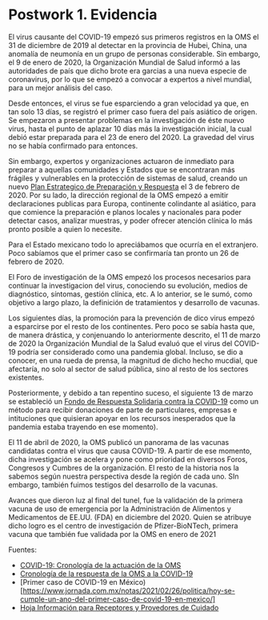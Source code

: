 # Postwork 1. Evidencia

El virus causante del COVID-19 empezó sus primeros registros en la OMS el 31 de diciembre de 2019 al detectar en la provincia de Hubei, China, una anomalía de neumonía en un grupo de personas considerable. Sin embargo, el 9 de enero de 2020, la Organización Mundial de Salud informó a las autoridades de país que dicho brote era garcias a una nueva especie de coronavirus, por lo que se empezó a convocar a expertos a nivel mundial, para un mejor análisis del caso.

Desde entonces, el virus se fue esparciendo a gran velocidad ya que, en tan solo 13 días, se registró el primer caso fuera del país asiático de origen. Se empezaron a presentar problemas en la investigación de éste nuevo virus, hasta el punto de aplazar 10 días más la investigación inicial, la cual debió estar preparada para el 23 de enero del 2020. La gravedad del virus no se había confirmado para entonces.

Sin embargo, expertos y organizaciones actuaron de inmediato para preparar a aquellas comunidades y Estados que se encontraran más frágiles y vulnerables en la protección de sistemas de salud, creando un nuevo [Plan Estrategico de Preparación y Respuesta](https://www.who.int/publications-detail-redirect/strategic-preparedness-and-response-plan-for-the-new-coronavirus) el 3 de febrero de 2020. Por su lado, la dirección regional de la OMS empezó a emitir declaraciones publicas para Europa, continente colindante al asiático, para que comience la preparación e planos locales y nacionales para poder detectar casos, analizar muestras, y poder ofrecer atención clínica lo más pronto posible a quien lo necesite.

Para el Estado mexicano todo lo apreciábamos que ocurría en el extranjero. Poco sabíamos que el primer caso se confirmaría tan pronto un 26 de febrero de 2020.

El Foro de investigación de la OMS empezó los procesos necesarios para continuar la investigacion del virus, conociendo su evolución, medios de diagnóstico, síntomas, gestión clínica, etc. A lo anterior, se le sumó, como objetivo a largo plazo, la definición de tratamientos y desarrollo de vacunas.

Los siguientes días, la promoción para la prevención de dico virus empezó a esparcirse por el resto de los continentes. Pero poco se sabía hasta que, de manera drástica, y conjenuando lo anteriormente descrito, el 11 de marzo de 2020 la Organización Mundial de la Salud evaluó que el virus del COVID-19 podría ser considerado como una pandemia global. Incluso, se dio a conocer, en una rueda de prensa, la magnitud de dicho hecho mucdial, que afectaría, no solo al sector de salud pública, sino al resto de los sectores existentes.

Posteriormente, y debido a tan repentino suceso, el siguiente 13 de marzo se estableció un [Fondo de Respuesta Solidaria contra la COVID-19](https://www.who.int/es/emergencies/diseases/novel-coronavirus-2019/donate) como un método para recibir donaciones de parte de particulares, empresas e intituciones que quisieran apoyar en los recursos inesperados que la pandemia estaba trayendo en ese momento).

El 11 de abril de 2020, la OMS publicó un panorama de las vacunas candidatas contra el virus que causa COVID-19. A partir de ese momento, dicha investigación se acelera y pone como prioridad en diversos Foros, Congresos y Cumbres de la organización. El resto de la historia nos la sabemos según nuestra perspectiva desde la región de cada uno. SIn embargo, también fuimos testigos del desarrollo de la vacunas.

Avances que dieron luz al final del tunel, fue la validación de la primera vacuna de uso de emergencia por la Administración de Alimentos y Medicamentos de EE.UU. (FDA) en diciembre del 2020. Quien se atribuye dicho logro es el centro de investigación de Pfizer-BioNTech, primera vacuna que también fue validada por la OMS en enero de 2021

Fuentes:
- [COVID-19: Cronología de la actuación de la OMS](https://www.who.int/es/emergencies/diseases/novel-coronavirus-2019/donate)
- [Cronología de la respuesta de la OMS a la COVID-19‎](https://www.who.int/es/news/item/29-06-2020-covidtimeline)
- [Primer caso de COVID-19 en México)[https://www.jornada.com.mx/notas/2021/02/26/politica/hoy-se-cumple-un-ano-del-primer-caso-de-covid-19-en-mexico/]
- [Hoja Información para Receptores y Provedores de Cuidado](https://www.fda.gov/media/144625/download)
